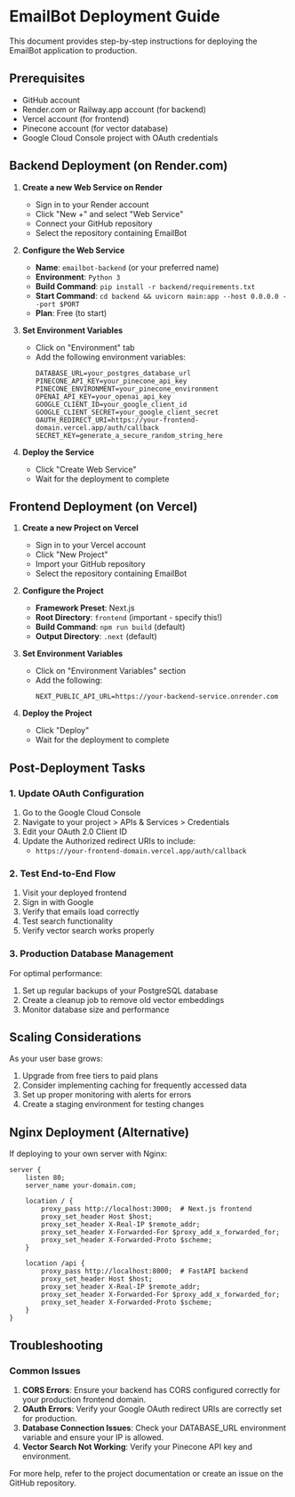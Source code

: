 # EmailBot Deployment Guide

This document provides step-by-step instructions for deploying the EmailBot application to production.

## Prerequisites

- GitHub account
- Render.com or Railway.app account (for backend)
- Vercel account (for frontend)
- Pinecone account (for vector database)
- Google Cloud Console project with OAuth credentials

## Backend Deployment (on Render.com)

1. **Create a new Web Service on Render**
   - Sign in to your Render account
   - Click "New +" and select "Web Service"
   - Connect your GitHub repository
   - Select the repository containing EmailBot

2. **Configure the Web Service**
   - **Name**: `emailbot-backend` (or your preferred name)
   - **Environment**: `Python 3`
   - **Build Command**: `pip install -r backend/requirements.txt`
   - **Start Command**: `cd backend && uvicorn main:app --host 0.0.0.0 --port $PORT`
   - **Plan**: Free (to start)

3. **Set Environment Variables**
   - Click on "Environment" tab
   - Add the following environment variables:
     ```
     DATABASE_URL=your_postgres_database_url
     PINECONE_API_KEY=your_pinecone_api_key
     PINECONE_ENVIRONMENT=your_pinecone_environment
     OPENAI_API_KEY=your_openai_api_key
     GOOGLE_CLIENT_ID=your_google_client_id
     GOOGLE_CLIENT_SECRET=your_google_client_secret
     OAUTH_REDIRECT_URI=https://your-frontend-domain.vercel.app/auth/callback
     SECRET_KEY=generate_a_secure_random_string_here
     ```

4. **Deploy the Service**
   - Click "Create Web Service"
   - Wait for the deployment to complete

## Frontend Deployment (on Vercel)

1. **Create a new Project on Vercel**
   - Sign in to your Vercel account
   - Click "New Project"
   - Import your GitHub repository
   - Select the repository containing EmailBot

2. **Configure the Project**
   - **Framework Preset**: Next.js
   - **Root Directory**: `frontend` (important - specify this!)
   - **Build Command**: `npm run build` (default)
   - **Output Directory**: `.next` (default)

3. **Set Environment Variables**
   - Click on "Environment Variables" section
   - Add the following:
     ```
     NEXT_PUBLIC_API_URL=https://your-backend-service.onrender.com
     ```

4. **Deploy the Project**
   - Click "Deploy"
   - Wait for the deployment to complete

## Post-Deployment Tasks

### 1. Update OAuth Configuration

1. Go to the Google Cloud Console
2. Navigate to your project > APIs & Services > Credentials
3. Edit your OAuth 2.0 Client ID
4. Update the Authorized redirect URIs to include:
   - `https://your-frontend-domain.vercel.app/auth/callback`

### 2. Test End-to-End Flow

1. Visit your deployed frontend
2. Sign in with Google
3. Verify that emails load correctly
4. Test search functionality
5. Verify vector search works properly

### 3. Production Database Management

For optimal performance:
1. Set up regular backups of your PostgreSQL database
2. Create a cleanup job to remove old vector embeddings
3. Monitor database size and performance

## Scaling Considerations

As your user base grows:
1. Upgrade from free tiers to paid plans
2. Consider implementing caching for frequently accessed data
3. Set up proper monitoring with alerts for errors
4. Create a staging environment for testing changes

## Nginx Deployment (Alternative)

If deploying to your own server with Nginx:

```nginx
server {
    listen 80;
    server_name your-domain.com;

    location / {
        proxy_pass http://localhost:3000;  # Next.js frontend
        proxy_set_header Host $host;
        proxy_set_header X-Real-IP $remote_addr;
        proxy_set_header X-Forwarded-For $proxy_add_x_forwarded_for;
        proxy_set_header X-Forwarded-Proto $scheme;
    }

    location /api {
        proxy_pass http://localhost:8000;  # FastAPI backend
        proxy_set_header Host $host;
        proxy_set_header X-Real-IP $remote_addr;
        proxy_set_header X-Forwarded-For $proxy_add_x_forwarded_for;
        proxy_set_header X-Forwarded-Proto $scheme;
    }
}
```

## Troubleshooting

### Common Issues

1. **CORS Errors**: Ensure your backend has CORS configured correctly for your production frontend domain.
2. **OAuth Errors**: Verify your Google OAuth redirect URIs are correctly set for production.
3. **Database Connection Issues**: Check your DATABASE_URL environment variable and ensure your IP is allowed.
4. **Vector Search Not Working**: Verify your Pinecone API key and environment.

For more help, refer to the project documentation or create an issue on the GitHub repository.
